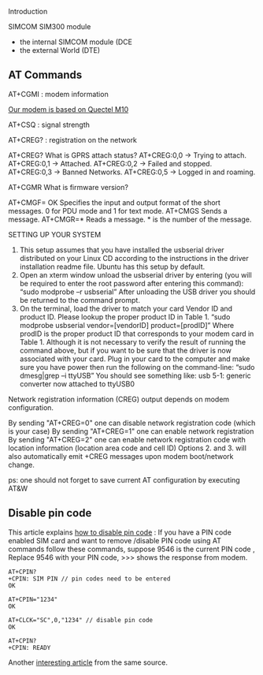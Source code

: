 Introduction

SIMCOM SIM300 module

 - the internal SIMCOM module (DCE
 - the external World (DTE)

AT Commands
----------

AT+CGMI : modem information

[Our modem is based on Quectel M10](http://www.quectel.com/UploadFile/Product/Quectel_M10_GSM_Specification_V3.0.pdf)

AT+CSQ : signal strength

AT+CREG? : registration on the network

AT+CREG?	What is GPRS attach status?	
AT+CREG:0,0 -> Trying to attach.
AT+CREG:0,1 -> Attached.
AT+CREG:0,2 -> Failed and stopped.
AT+CREG:0,3 -> Banned Networks.
AT+CREG:0,5 -> Logged in and roaming.


AT+CGMR	What is firmware version?



AT+CMGF=	OK	Specifies the input and output format of the short messages. 0 for PDU mode and 1 for text mode.
AT+CMGS	 	Sends a message.
AT+CMGR=*	 	Reads a message. * is the number of the message.



SETTING UP YOUR SYSTEM
1. This setup assumes that you have installed the usbserial driver distributed on your
Linux CD according to the instructions in the driver installation readme file. Ubuntu
has this setup by default.
2. Open an xterm window unload the usbserial driver by entering (you will be required
to enter the root password after entering this command):
“sudo modprobe –r usbserial”
After unloading the USB driver you should be returned to the command prompt.
3. On the terminal, load the driver to match your card Vendor ID and product ID.
Please lookup the proper product ID in Table 1.
“sudo modprobe usbserial vendor=[vendorID] product=[prodID]”
Where prodID is the proper product ID that corresponds to your modem card in
Table 1. Although it is not necessary to verify the result of running the command
above, but if you want to be sure that the driver is now associated with your card.
Plug in your card to the computer and make sure you have power then run the
following on the command-line:
“sudo dmesg|grep –i ttyUSB”
You should see something like:
usb 5-1: generic converter now attached to ttyUSB0



Network registration information (CREG) output depends on modem configuration.

By sending "AT+CREG=0" one can disable network registration code (which is your case)
By sending "AT+CREG=1" one can enable network registration
By sending "AT+CREG=2" one can enable network registration code with
location information (location area code and cell ID)
Options 2. and 3. will also automatically emit +CREG messages upon modem boot/network change.


ps: one should not forget to save current AT configuration by executing AT&W

Disable pin code
----------------

This article explains [how to disable pin code](http://dostmuhammad.com/blog/disable-pin-code-using-gsm-modem-at-commands/) :
If you have a PIN code enabled SIM card and want to remove /disable PIN code using AT commands follow these commands,
suppose 9546 is the current PIN code , Replace 9546 with your PIN code, >>> shows the response from modem.


    AT+CPIN?
    +CPIN: SIM PIN // pin codes need to be entered
    OK
     
    AT+CPIN="1234"
    OK
     
    AT+CLCK="SC",0,"1234" // disable pin code
    OK
     
    AT+CPIN? 
    +CPIN: READY

Another [interesting article](http://dostmuhammad.com/blog/gsm-modemmodule-not-responding-to-at-commands-after-firmware-upgrade/) from the same source.